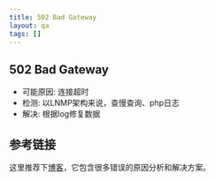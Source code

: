 ```yaml
---
title: 502 Bad Gateway
layout: qa
tags: []
---
```



## 502 Bad Gateway

* 可能原因: 连接超时
* 检测: 以LNMP架构来说，查慢查询、php日志
* 解决: 根据log修复数据


## 参考链接

这里推荐下[博客](https://airbrake.io/blog/category/http-errors)，它包含很多错误的原因分析和解决方案。